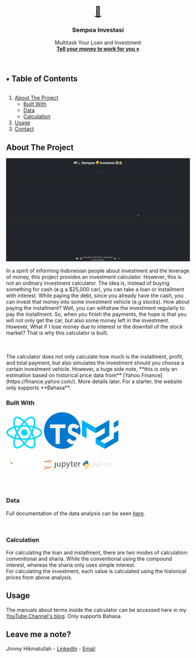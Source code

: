 <!-- PROJECT LOGO -->
<br />
<p align="center">
  <a href="https://investasi.jimmyganteng.com">
    <h1 align="center">💸</h1>
  </a>

  <h3 align="center">Sempoa Investasi</h3>

  <p align="center">
    Multitask Your Loan and Investment
    <br />
    <a href="https://investasi.jimmyganteng.com"><strong>Tell your money to work for you »</strong></a>
    <br />
    <br />
  </p>
</p>



<!-- TABLE OF CONTENTS -->
<details open="open">
  <summary><h2 style="display: inline-block">Table of Contents</h2></summary>
  <ol>
    <li>
      <a href="#about-the-project">About The Project</a>
      <ul>
        <li><a href="#built-with">Built With</a></li>
        <li><a href="#data">Data</a></li>
        <li><a href="#calculation">Calculation</a></li>
      </ul>
    </li>
    <li><a href="#usage">Usage</a></li>
    <li><a href="#contact">Contact</a></li>
  </ol>
</details>



<!-- ABOUT THE PROJECT -->
## About The Project

[![Product Name Screen Shot](images/screenshot.gif)](https://investasi.jimmyganteng.com)

<p>In a spirit of informing Indonesian people about investment and the leverage of money, this project provides an investment calculator. However, this is not an ordinary investment calculator. The idea is, instead of buying something for cash (e.g a $25,000 car), you can take a loan or installment with interest. While paying the debt, since you already have the cash, you can invest that money into some investment vehicle (e.g stocks). How about paying the installment? Well, you can withdraw the investment regularly to pay the installment. So, when you finish the payments, the hope is that you will not only get the car, but also some money left in the investment. However, What if I lose money due to interest or the downfall of the stock market? That is why this calculator is built.<p>
<br>
<br>
The calculator does not only calculate how much is the installment, profit, and total payment, but also simulates the investment should you choose a certain investment vehicle. However, a huge side note, **this is only an estimation based on historical price data from** [Yahoo Finance](https://finance.yahoo.com/). More details later. For a starter, the website only supports **Bahasa**.

<br>

### Built With

<p float="left">
  <img src="images/react.png" alt="React JS" width="100"/>
  <img src="images/ts.svg" alt="TypeScript" width="100"/>
  <img src="images/material.png" alt="Material UI" width="100"/>
</p>
<p>
  <img src="images/pandas_white.svg" alt="Pandas" width="100"/>
  <img src="images/jupyter.svg" alt="Jupyter" width="100"/>
  <img src="images/python.png" alt="Python" width="100""/>
</p>
<br>
<br>

### Data

Full documentation of the data analysis can be seen [here](https://jimmyganteng.com/Analysis.html).

<br>

### Calculation


For calculating the loan and installment, there are two modes of calculation: conventional and sharia. While the conventional using the compound interest, whereas the sharia only uses simple interest.
<br>
For calculating the investment, each value is calculated using the historical prices from above analysis.

## Usage

The manuals about terms inside the calculator can be accessed here in my [YouTube Channel's blog](https://kitangoding.jimmyganteng.com/sempoa_investasi). Only supports Bahasa.



<!-- CONTACT -->
## Leave me a note?

Jimmy Hikmatullah - [LinkedIn](https://www.linkedin.com/in/faza-jimmy-hikmatullah-48bb54152/) - [Email](mailto:themanhimself@jimmyganteng.com)